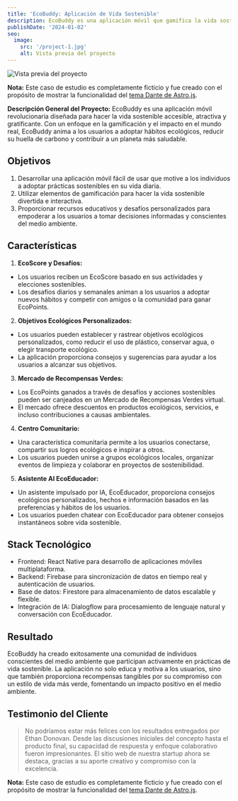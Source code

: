```yaml
---
title: 'EcoBuddy: Aplicación de Vida Sostenible'
description: EcoBuddy es una aplicación móvil que gamifica la vida sostenible. Los usuarios pueden establecer objetivos ecológicos, rastrear su huella de carbono y ganar recompensas virtuales por adoptar hábitos conscientes del medio ambiente.
publishDate: '2024-01-02'
seo:
  image:
    src: '/project-1.jpg'
    alt: Vista previa del proyecto
---
```


![Vista previa del proyecto](/project-1.jpg)

**Nota:** Este caso de estudio es completamente ficticio y fue creado con el propósito de mostrar la funcionalidad del [tema Dante de Astro.js](https://justgoodui.com/astro-themes/dante/).

**Descripción General del Proyecto:**
EcoBuddy es una aplicación móvil revolucionaria diseñada para hacer la vida sostenible accesible, atractiva y gratificante. Con un enfoque en la gamificación y el impacto en el mundo real, EcoBuddy anima a los usuarios a adoptar hábitos ecológicos, reducir su huella de carbono y contribuir a un planeta más saludable.

## Objetivos

1. Desarrollar una aplicación móvil fácil de usar que motive a los individuos a adoptar prácticas sostenibles en su vida diaria.
2. Utilizar elementos de gamificación para hacer la vida sostenible divertida e interactiva.
3. Proporcionar recursos educativos y desafíos personalizados para empoderar a los usuarios a tomar decisiones informadas y conscientes del medio ambiente.

## Características

1. **EcoScore y Desafíos:**

- Los usuarios reciben un EcoScore basado en sus actividades y elecciones sostenibles.
- Los desafíos diarios y semanales animan a los usuarios a adoptar nuevos hábitos y competir con amigos o la comunidad para ganar EcoPoints.

2. **Objetivos Ecológicos Personalizados:**

- Los usuarios pueden establecer y rastrear objetivos ecológicos personalizados, como reducir el uso de plástico, conservar agua, o elegir transporte ecológico.
- La aplicación proporciona consejos y sugerencias para ayudar a los usuarios a alcanzar sus objetivos.

3. **Mercado de Recompensas Verdes:**

- Los EcoPoints ganados a través de desafíos y acciones sostenibles pueden ser canjeados en un Mercado de Recompensas Verdes virtual.
- El mercado ofrece descuentos en productos ecológicos, servicios, e incluso contribuciones a causas ambientales.

4. **Centro Comunitario:**

- Una característica comunitaria permite a los usuarios conectarse, compartir sus logros ecológicos e inspirar a otros.
- Los usuarios pueden unirse a grupos ecológicos locales, organizar eventos de limpieza y colaborar en proyectos de sostenibilidad.

5. **Asistente AI EcoEducador:**

- Un asistente impulsado por IA, EcoEducador, proporciona consejos ecológicos personalizados, hechos e información basados en las preferencias y hábitos de los usuarios.
- Los usuarios pueden chatear con EcoEducador para obtener consejos instantáneos sobre vida sostenible.

## Stack Tecnológico

- Frontend: React Native para desarrollo de aplicaciones móviles multiplataforma.
- Backend: Firebase para sincronización de datos en tiempo real y autenticación de usuarios.
- Base de datos: Firestore para almacenamiento de datos escalable y flexible.
- Integración de IA: Dialogflow para procesamiento de lenguaje natural y conversación con EcoEducador.

## Resultado

EcoBuddy ha creado exitosamente una comunidad de individuos conscientes del medio ambiente que participan activamente en prácticas de vida sostenible. La aplicación no solo educa y motiva a los usuarios, sino que también proporciona recompensas tangibles por su compromiso con un estilo de vida más verde, fomentando un impacto positivo en el medio ambiente.

## Testimonio del Cliente

> No podríamos estar más felices con los resultados entregados por Ethan Donovan. Desde las discusiones iniciales del concepto hasta el producto final, su capacidad de respuesta y enfoque colaborativo fueron impresionantes. El sitio web de nuestra startup ahora se destaca, gracias a su aporte creativo y compromiso con la excelencia.

**Nota:** Este caso de estudio es completamente ficticio y fue creado con el propósito de mostrar la funcionalidad del [tema Dante de Astro.js](https://justgoodui.com/astro-themes/dante/).
